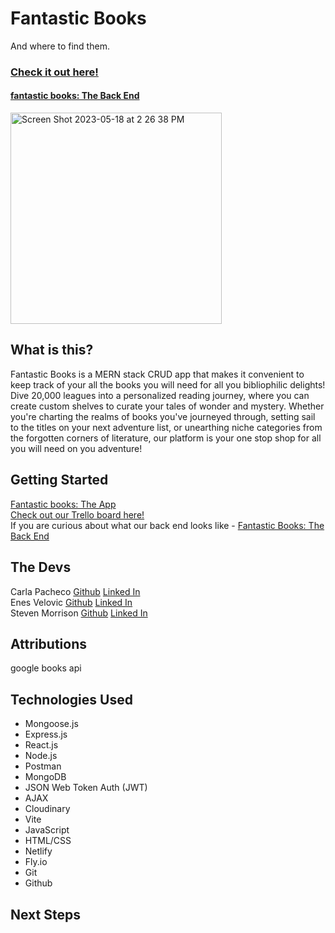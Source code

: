 # Fantastic Books
<p>And where to find them.</p>

### [Check it out here!]()
#### [fantastic books: The Back End](https://github.com/NSnyc/fantastic-books-back-end)

<img width="338" alt="Screen Shot 2023-05-18 at 2 26 38 PM" src="">

## What is this?

Fantastic Books is a MERN stack CRUD app that makes it convenient to keep track of your all the books you will need for all you bibliophilic delights! Dive 20,000 leagues into a personalized reading journey, where you can create custom shelves to curate your tales of wonder and mystery. Whether you're charting the realms of books you've journeyed through, setting sail to the titles on your next adventure list, or unearthing niche categories from the forgotten corners of literature, our platform is your one stop shop for all you will need on you adventure!

## Getting Started
[Fantastic books: The App]()
<br />
[Check out our Trello board here!](https://trello.com/b/AJpyaYO6/fantastic-books-and-where-to-find-them)
<br />
If you are curious about what our back end looks like - [Fantastic Books: The Back End](https://github.com/nonchalamment/magnolia-back-end/)

## The Devs
Carla Pacheco [Github](https://github.com/andrewmorrisondev) [Linked In](https://www.linkedin.com/in/thecarlapacheco/)
<br />
Enes Velovic [Github](https://github.com/nonchalamment) [Linked In](https://www.linkedin.com/in/enesvelovic/)
<br />
Steven Morrison [Github](https://github.com/trentonwahr) [Linked In](https://www.linkedin.com/in/steven-ansman-morrison/)


## Attributions
google books api

## Technologies Used
<ul>
  <li>Mongoose.js</li>
  <li>Express.js</li>
  <li>React.js</li>
  <li>Node.js</li>
  <li>Postman</li>
  <li>MongoDB</li>
  <li>JSON Web Token Auth (JWT)</li>
  <li>AJAX</li>
   <li>Cloudinary</li>
  <li>Vite</li>
  <li>JavaScript</li>
  <li>HTML/CSS</li>
  <li>Netlify</li>
  <li>Fly.io</li>
  <li>Git</li>
  <li>Github</li>
</ul>

## Next Steps

